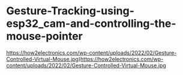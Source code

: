 # Gesture-Tracking-using-esp32_cam-and-controlling-the-mouse-pointer


https://how2electronics.com/wp-content/uploads/2022/02/Gesture-Controlled-Virtual-Mouse.jpg)https://how2electronics.com/wp-content/uploads/2022/02/Gesture-Controlled-Virtual-Mouse.jpg
